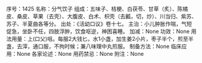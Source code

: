 序号：1425
名称：分气饮子
组成：五味子、桔梗、白茯苓、甘草（炙）、陈橘皮、桑皮、草果（去壳）、大腹皮、白术、枳壳（去瓤，切，炒）、川当归、紫苏、苏子、半夏曲各等分。
出处：《活幼口议》卷十七。
主治：小儿肿胀作喘，气短促急，坐卧不任，四肢浮肿，饮食呕逆，神困喜睡。
加减：None
功效：None
用法用量：上(口父)咀。每服2大钱匕，水1小盏，加生姜2小片，枣子半个，煎至半盏，去滓，通口服，不拘时候；兼八味理中丸煎服。
制备方法：None
临床应用：None
各家论述：None
用药禁忌：None
附注：None
